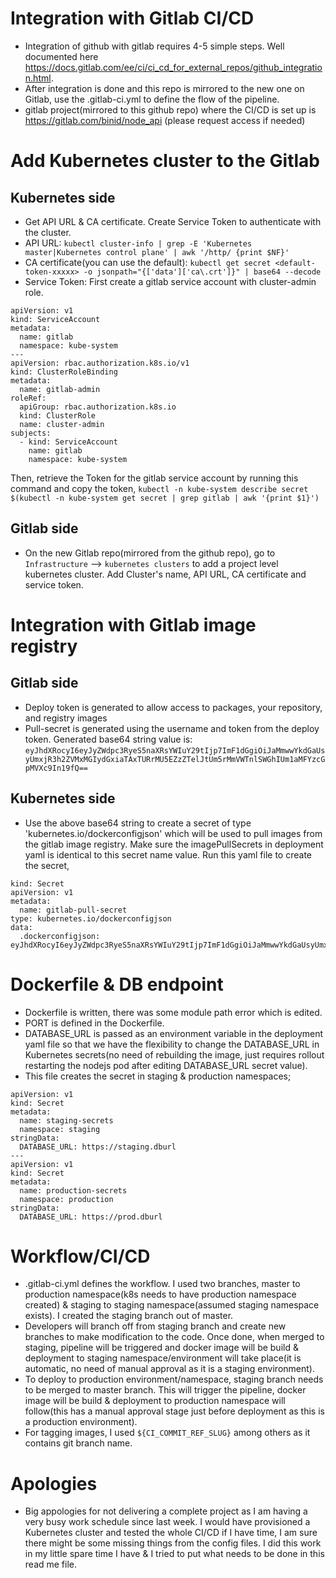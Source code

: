 # Integration with Gitlab CI/CD

- Integration of github with gitlab requires 4-5 simple steps. Well documented here https://docs.gitlab.com/ee/ci/ci_cd_for_external_repos/github_integration.html.
- After integration is done and this repo is mirrored to the new one on Gitlab, use the .gitlab-ci.yml to define the flow of the pipeline.
- gitlab project(mirrored to this github repo) where the CI/CD is set up is https://gitlab.com/binid/node_api (please request access if needed)

# Add Kubernetes cluster to the Gitlab

## Kubernetes side
- Get API URL & CA certificate. Create Service Token to authenticate with the cluster.
- API URL:
`kubectl cluster-info | grep -E 'Kubernetes master|Kubernetes control plane' | awk '/http/ {print $NF}'`
- CA certificate(you can use the default):
`kubectl get secret <default-token-xxxxx> -o jsonpath="{['data']['ca\.crt']}" | base64 --decode`
- Service Token:
First create a gitlab service account with cluster-admin role.
```
apiVersion: v1
kind: ServiceAccount
metadata:
  name: gitlab
  namespace: kube-system
---
apiVersion: rbac.authorization.k8s.io/v1
kind: ClusterRoleBinding
metadata:
  name: gitlab-admin
roleRef:
  apiGroup: rbac.authorization.k8s.io
  kind: ClusterRole
  name: cluster-admin
subjects:
  - kind: ServiceAccount
    name: gitlab
    namespace: kube-system
```
Then, retrieve the Token for the gitlab service account by running this command and copy the token,
`kubectl -n kube-system describe secret $(kubectl -n kube-system get secret | grep gitlab | awk '{print $1}')`


## Gitlab side
- On the new Gitlab repo(mirrored from the github repo), go to `Infrastructure` --> `kubernetes clusters` to add a project level kubernetes cluster. Add Cluster's name, API URL, CA certificate and service token.

# Integration with Gitlab image registry

## Gitlab side
- Deploy token is generated to allow access to packages, your repository, and registry images
- Pull-secret is generated using the username and token from the deploy token. Generated base64 string value is:
`eyJhdXRocyI6eyJyZWdpc3RyeS5naXRsYWIuY29tIjp7ImF1dGgiOiJaMmwwYkdGaUsyUmxjR3h2ZVMxMGIydGxiaTAxTURrMU5EZzZTelJtUm5rMmVWTnlSWGhIUm1aMFYzcGpMVXc9In19fQ==`

## Kubernetes side
- Use the above base64 string to create a secret of type 'kubernetes.io/dockerconfigjson' which will be used to pull images from the gitlab image registry. Make sure the imagePullSecrets in deployment yaml is identical to this secret name value. Run this yaml file to create the secret,
```
kind: Secret
apiVersion: v1
metadata:
  name: gitlab-pull-secret
type: kubernetes.io/dockerconfigjson
data:
  .dockerconfigjson: eyJhdXRocyI6eyJyZWdpc3RyeS5naXRsYWIuY29tIjp7ImF1dGgiOiJaMmwwYkdGaUsyUmxjR3h2ZVMxMGIydGxiaTAxTURrMU5EZzZTelJtUm5rMmVWTnlSWGhIUm1aMFYzcGpMVXc9In19fQ==
```

# Dockerfile & DB endpoint

- Dockerfile is written, there was some module path error which is edited. 
- PORT is defined in the Dockerfile.
- DATABASE_URL is passed as an environment variable in the deployment yaml file so that we have the flexibility to change the DATABASE_URL in Kubernetes secrets(no need of rebuilding the image, just requires rollout restarting the nodejs pod after editing DATABASE_URL secret value).
- This file creates the secret in staging & production namespaces;
```
apiVersion: v1
kind: Secret
metadata:
  name: staging-secrets
  namespace: staging
stringData:
  DATABASE_URL: https://staging.dburl
---
apiVersion: v1
kind: Secret
metadata:
  name: production-secrets
  namespace: production
stringData:
  DATABASE_URL: https://prod.dburl
```

# Workflow/CI/CD

- .gitlab-ci.yml defines the workflow. I used two branches, master to production namespace(k8s needs to have production namespace created) & staging to staging namespace(assumed staging namespace exists).
I created the staging branch out of master. 
- Developers will branch off from staging branch and create new branches to make modification to the code. Once done, when merged to staging, pipeline will be triggered and docker image will be build & deployment to staging namespace/environment will take place(it is automatic, no need of manual approval as it is a staging environment).
- To deploy to production environment/namespace, staging branch needs to be merged to master branch. This will trigger the pipeline, docker image will be build & deployment to production namespace will follow(this has a manual approval stage just before deployment as this is a production environment).
- For tagging images, I used `${CI_COMMIT_REF_SLUG}` among others as it contains git branch name.


# Apologies

- Big appologies for not delivering a complete project as I am having a very busy work schedule since last week. I would have provisioned a Kubernetes cluster and tested the whole CI/CD if I have time, I am sure there might be some missing things from the config files. I did this work in my little spare time I have & I tried to put what needs to be done in this read me file.
